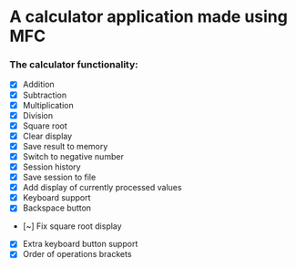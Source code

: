 # A calculator application made using MFC

### The calculator functionality:

- [x] Addition
- [x] Subtraction
- [x] Multiplication
- [x] Division
- [x] Square root
- [x] Clear display
- [x] Save result to memory
- [x] Switch to negative number
- [x] Session history
- [x] Save session to file
- [x] Add display of currently processed values
- [x] Keyboard support
- [x] Backspace button
- [~] Fix square root display
- [x] Extra keyboard button support
- [x] Order of operations brackets